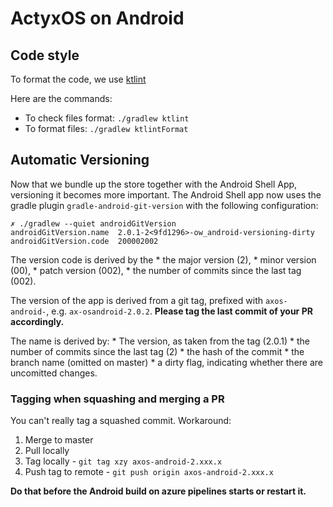 # ActyxOS on Android

## Code style
To format the code, we use [ktlint](https://github.com/shyiko/ktlint)

Here are the commands:
* To check files format: `./gradlew ktlint`
* To format files: `./gradlew ktlintFormat`

## Automatic Versioning

Now that we bundle up the store together with the Android Shell App, versioning it becomes more important.
The Android Shell app now uses the gradle plugin `gradle-android-git-version` with the following configuration:

```
✗ ./gradlew --quiet androidGitVersion
androidGitVersion.name  2.0.1-2<9fd1296>-ow_android-versioning-dirty
androidGitVersion.code  200002002
```

The version code is derived by the
	* the major version (2),
	* minor version (00),
	* patch version (002),
	* the number of commits since the last tag (002).

The version of the app is derived from a git tag, prefixed with `axos-android-`, e.g. `ax-osandroid-2.0.2`. **Please tag the last commit of your PR accordingly.**

The name is derived by:
	* The version, as taken from the tag (2.0.1)
	* the number of commits since the last tag (2)
	* the hash of the commit
	* the branch name (omitted on master)
	* a dirty flag, indicating whether there are uncomitted changes.

### Tagging when squashing and merging a PR

You can't really tag a squashed commit. Workaround:

1. Merge to master
2. Pull locally
3. Tag locally - `git tag xzy axos-android-2.xxx.x`
4. Push tag to remote - `git push origin axos-android-2.xxx.x`

**Do that before the Android build on azure pipelines starts or restart it.**
